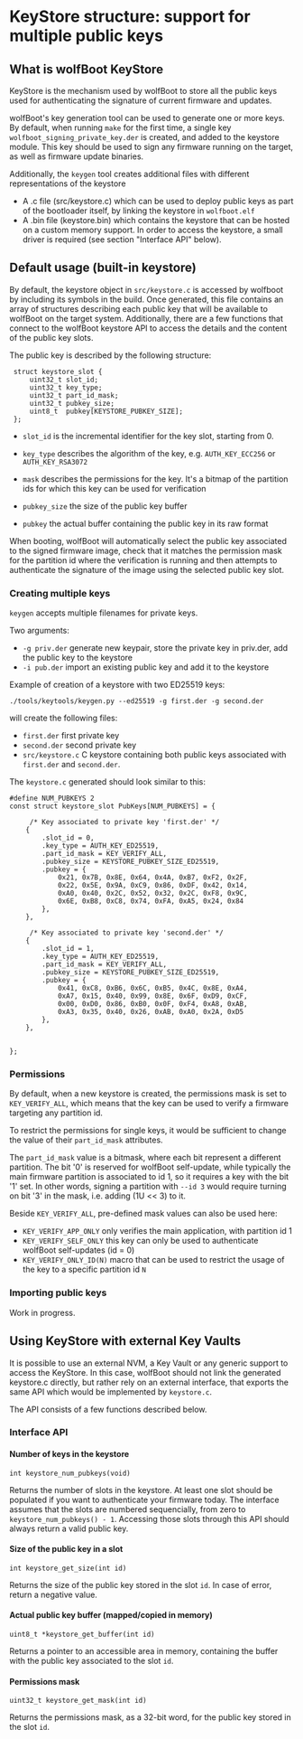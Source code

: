 # KeyStore structure: support for multiple public keys

## What is wolfBoot KeyStore

KeyStore is the mechanism used by wolfBoot to store all the public keys used for
authenticating the signature of current firmware and updates.

wolfBoot's key generation tool can be used to generate one or more keys. By default,
when running `make` for the first time, a single key `wolfboot_signing_private_key.der`
is created, and added to the keystore module. This key should be used to sign any firmware
running on the target, as well as firmware update binaries.

Additionally, the `keygen` tool creates additional files with different representations
of the keystore
 - A .c file (src/keystore.c) which can be used to deploy public keys as part
   of the bootloader itself, by linking the keystore in `wolfboot.elf`
 - A .bin file (keystore.bin) which contains the keystore that can be hosted
   on a custom memory support. In order to access the keystore, a small driver is
   required (see section "Interface API" below).

## Default usage (built-in keystore)

By default, the keystore object in `src/keystore.c` is accessed by wolfboot by including
its symbols in the build.
Once generated, this file contains an array of structures describing each public
key that will be available to wolfBoot on the target system. Additionally, there are a few
functions that connect to the wolfBoot keystore API to access the details and the
content of the public key slots.

The public key is described by the following structure:

```
 struct keystore_slot {
     uint32_t slot_id;
     uint32_t key_type;
     uint32_t part_id_mask;
     uint32_t pubkey_size;
     uint8_t  pubkey[KEYSTORE_PUBKEY_SIZE];
 };

```

- `slot_id` is the incremental identifier for the key slot, starting from 0.

- `key_type` describes the algorithm of the key, e.g. `AUTH_KEY_ECC256` or `AUTH_KEY_RSA3072`

- `mask` describes the permissions for the key. It's a bitmap of the partition ids for which this key can be used for verification

- `pubkey_size` the size of the public key buffer

- `pubkey` the actual buffer containing the public key in its raw format

When booting, wolfBoot will automatically select the public key associated to the signed firmware image, check that it matches the permission mask for the partition id where the verification is running and then attempts to authenticate the signature of the image using the selected public key slot.

### Creating multiple keys

`keygen` accepts multiple filenames for private keys.

Two arguments:

 - `-g priv.der` generate new keypair, store the private key in priv.der, add the public key to the keystore
 - `-i pub.der` import an existing public key and add it to the keystore

Example of creation of a keystore with two ED25519 keys:

`./tools/keytools/keygen.py --ed25519 -g first.der -g second.der`

will create the following files:

 - `first.der` first private key
 - `second.der` second private key
 - `src/keystore.c` C keystore containing both public keys associated with `first.der`
     and `second.der`.

The `keystore.c` generated should look similar to this:

```
#define NUM_PUBKEYS 2
const struct keystore_slot PubKeys[NUM_PUBKEYS] = {

     /* Key associated to private key 'first.der' */
    {
        .slot_id = 0,
        .key_type = AUTH_KEY_ED25519,
        .part_id_mask = KEY_VERIFY_ALL,
        .pubkey_size = KEYSTORE_PUBKEY_SIZE_ED25519,
        .pubkey = {
            0x21, 0x7B, 0x8E, 0x64, 0x4A, 0xB7, 0xF2, 0x2F,
            0x22, 0x5E, 0x9A, 0xC9, 0x86, 0xDF, 0x42, 0x14,
            0xA0, 0x40, 0x2C, 0x52, 0x32, 0x2C, 0xF8, 0x9C,
            0x6E, 0xB8, 0xC8, 0x74, 0xFA, 0xA5, 0x24, 0x84
        },
    },

     /* Key associated to private key 'second.der' */
    {
        .slot_id = 1,
        .key_type = AUTH_KEY_ED25519,
        .part_id_mask = KEY_VERIFY_ALL,
        .pubkey_size = KEYSTORE_PUBKEY_SIZE_ED25519,
        .pubkey = {
            0x41, 0xC8, 0xB6, 0x6C, 0xB5, 0x4C, 0x8E, 0xA4,
            0xA7, 0x15, 0x40, 0x99, 0x8E, 0x6F, 0xD9, 0xCF,
            0x00, 0xD0, 0x86, 0xB0, 0x0F, 0xF4, 0xA8, 0xAB,
            0xA3, 0x35, 0x40, 0x26, 0xAB, 0xA0, 0x2A, 0xD5
        },
    },


};

```

### Permissions

By default, when a new keystore is created, the permissions mask is set
to `KEY_VERIFY_ALL`, which means that the key can be used to verify a firmware
targeting any partition id.

To restrict the permissions for single keys, it would be sufficient to change the value
of their `part_id_mask` attributes.

The `part_id_mask` value is a bitmask, where each bit represent a different partition.
The bit '0' is reserved for wolfBoot self-update, while typically the main firmware partition
is associated to id 1, so it requires a key with the bit '1' set. In other words, signing a
partition with `--id 3` would require turning on bit '3' in the mask, i.e. adding (1U << 3) to it.

Beside `KEY_VERIFY_ALL`, pre-defined mask values can also be used here:

- `KEY_VERIFY_APP_ONLY` only verifies the main application, with partition id 1
- `KEY_VERIFY_SELF_ONLY` this key can only be used to authenticate wolfBoot self-updates (id = 0)
- `KEY_VERIFY_ONLY_ID(N)` macro that can be used to restrict the usage of the key to a specific partition id `N`


### Importing public keys

Work in progress.

## Using KeyStore with external Key Vaults

It is possible to use an external NVM, a Key Vault or any generic support to
access the KeyStore. In this case, wolfBoot should not link the generated keystore.c directly,
but rather rely on an external interface, that exports the same API which
would be implemented by `keystore.c`.

The API consists of a few functions described below.

### Interface API

#### Number of keys in the keystore
`int keystore_num_pubkeys(void)`

Returns the number of slots in the keystore. At least one slot
should be populated if you want to authenticate your firmware today.
The interface assumes that the slots are numbered sequencially, from zero to 
`keystore_num_pubkeys() - 1`. Accessing those slots through this API should always
 return a valid public key.

#### Size of the public key in a slot
`int keystore_get_size(int id)`

Returns the size of the public key stored in the slot `id`.
In case of error, return a negative value.

#### Actual public key buffer (mapped/copied in memory)

`uint8_t *keystore_get_buffer(int id)`

Returns a pointer to an accessible area in memory, containing the buffer with the
public key associated to the slot `id`.

#### Permissions mask

`uint32_t keystore_get_mask(int id)`

Returns the permissions mask, as a 32-bit word, for the public key stored in the slot `id`.


